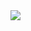 <img src="https://render.githubusercontent.com/render/math?math=\(B_1\) = \(\hat y - B_0 \hat x\)">
